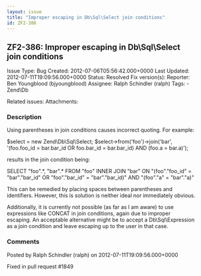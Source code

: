 ```yaml
---
layout: issue
title: "Improper escaping in Db\Sql\Select join conditions"
id: ZF2-386
---
```


ZF2-386: Improper escaping in Db\\Sql\\Select join conditions
-------------------------------------------------------------

 Issue Type: Bug Created: 2012-07-06T05:56:42.000+0000 Last Updated: 2012-07-11T19:09:56.000+0000 Status: Resolved Fix version(s): 
 Reporter:  Ben Youngblood (bjyoungblood)  Assignee:  Ralph Schindler (ralph)  Tags: - Zend\\Db
 
 Related issues: 
 Attachments: 
### Description

Using parentheses in join conditions causes incorrect quoting. For example:

$select = new Zend\\Db\\Sql\\Select; $select->from('foo')->join('bar', '(foo.foo\_id = bar.bar\_id OR foo.bar\_id = bar.bar\_id) AND (foo.a = bar.a)');

results in the join condition being:

SELECT "foo".\*, "bar".\* FROM "foo" INNER JOIN "bar" ON "(foo"."foo\_id" = "bar"."bar\_id" OR "foo"."bar\_id" = "bar"."bar\_id)" AND "(foo"."a" = "bar"."a)"

This can be remedied by placing spaces between parentheses and identifiers. However, this is solution is neither ideal nor immediately obvious.

Additionally, it is currently not possible (as far as I am aware) to use expressions like CONCAT in join conditions, again due to improper escaping. An acceptable alternative might be to accept a Db\\Sql\\Expression as a join condition and leave escaping up to the user in that case.

 

 

### Comments

Posted by Ralph Schindler (ralph) on 2012-07-11T19:09:56.000+0000

Fixed in pull request #1849

 

 